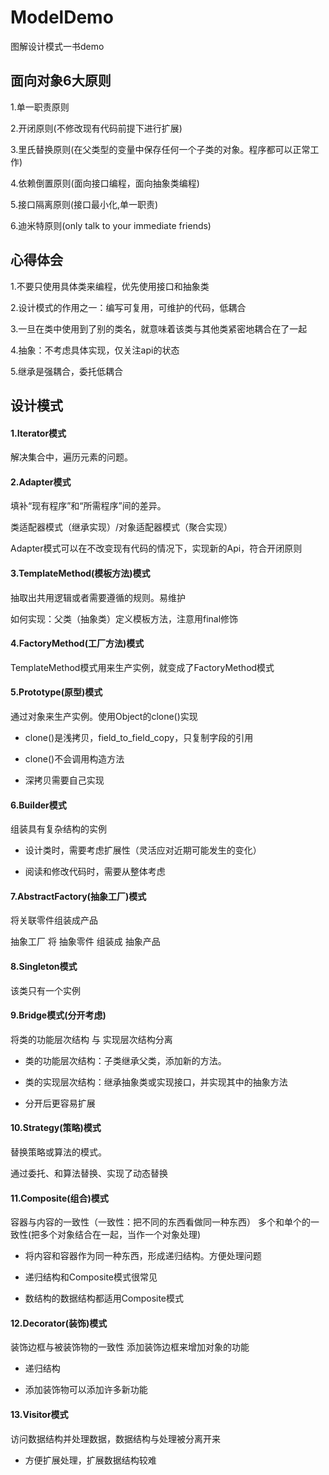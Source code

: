 # ModelDemo
图解设计模式一书demo

## 面向对象6大原则
1.单一职责原则

2.开闭原则(不修改现有代码前提下进行扩展)

3.里氏替换原则(在父类型的变量中保存任何一个子类的对象。程序都可以正常工作)

4.依赖倒置原则(面向接口编程，面向抽象类编程)

5.接口隔离原则(接口最小化,单一职责)

6.迪米特原则(only talk to your immediate friends)

## 心得体会
1.不要只使用具体类来编程，优先使用接口和抽象类

2.设计模式的作用之一：编写可复用，可维护的代码，低耦合

3.一旦在类中使用到了别的类名，就意味着该类与其他类紧密地耦合在了一起

4.抽象：不考虑具体实现，仅关注api的状态

5.继承是强耦合，委托低耦合

## 设计模式
#### 1.Iterator模式
解决集合中，遍历元素的问题。

#### 2.Adapter模式
填补“现有程序”和“所需程序”间的差异。

类适配器模式（继承实现）/对象适配器模式（聚合实现）

Adapter模式可以在不改变现有代码的情况下，实现新的Api，符合开闭原则

#### 3.TemplateMethod(模板方法)模式
抽取出共用逻辑或者需要遵循的规则。易维护

如何实现：父类（抽象类）定义模板方法，注意用final修饰

#### 4.FactoryMethod(工厂方法)模式
TemplateMethod模式用来生产实例，就变成了FactoryMethod模式

#### 5.Prototype(原型)模式
通过对象来生产实例。使用Object的clone()实现
* clone()是浅拷贝，field_to_field_copy，只复制字段的引用

* clone()不会调用构造方法

* 深拷贝需要自己实现

#### 6.Builder模式
组装具有复杂结构的实例
* 设计类时，需要考虑扩展性（灵活应对近期可能发生的变化）

* 阅读和修改代码时，需要从整体考虑

#### 7.AbstractFactory(抽象工厂)模式
将关联零件组装成产品

抽象工厂 将 抽象零件 组装成 抽象产品

#### 8.Singleton模式
该类只有一个实例

#### 9.Bridge模式(分开考虑)
将类的功能层次结构 与 实现层次结构分离
* 类的功能层次结构：子类继承父类，添加新的方法。

* 类的实现层次结构：继承抽象类或实现接口，并实现其中的抽象方法

* 分开后更容易扩展

#### 10.Strategy(策略)模式
替换策略或算法的模式。

通过委托、和算法替换、实现了动态替换

#### 11.Composite(组合)模式
容器与内容的一致性（一致性：把不同的东西看做同一种东西）
多个和单个的一致性(把多个对象结合在一起，当作一个对象处理)
* 将内容和容器作为同一种东西，形成递归结构。方便处理问题

* 递归结构和Composite模式很常见

* 数结构的数据结构都适用Composite模式

#### 12.Decorator(装饰)模式
装饰边框与被装饰物的一致性
添加装饰边框来增加对象的功能
* 递归结构

* 添加装饰物可以添加许多新功能

#### 13.Visitor模式
访问数据结构并处理数据，数据结构与处理被分离开来

* 方便扩展处理，扩展数据结构较难
